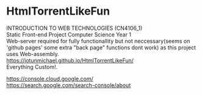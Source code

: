 # HtmlTorrentLikeFun
INTRODUCTION TO WEB TECHNOLOGIES (CN4106_1)\
Static Front-end Project Computer Science Year 1\
Web-server required for fully functionallity but not neccessary(seems on 'github pages' some extra "back page" functions dont work) as this project uses Web-assembly.\
https://jotunmichael.github.io/HtmlTorrentLikeFun/ <br/>
Everything Custom!.

https://console.cloud.google.com/ \
https://search.google.com/search-console/about
